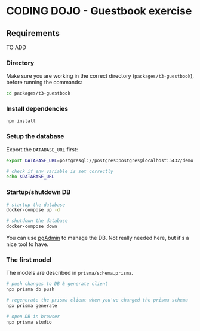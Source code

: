# CODING DOJO - Guestbook exercise

## Requirements

TO ADD

### Directory

Make sure you are working in the correct directory (`packages/t3-guestbook`), before running the commands:

```bash
cd packages/t3-guestbook
```

### Install dependencies

```bash
npm install
```

### Setup the database

Export the `DATABASE_URL` first:

```bash
export DATABASE_URL=postgresql://postgres:postgres@localhost:5432/demo

# check if env variable is set correctly
echo $DATABASE_URL
```

### Startup/shutdown DB

```bash
# startup the database
docker-compose up -d

# shutdown the database
docker-compose down
```

You can use [pgAdmin](https://www.pgadmin.org/) to manage the DB. Not really needed here, but it's a nice tool to have.

### The first model

The models are described in `prisma/schema.prisma`.

```bash
# push changes to DB & generate client
npx prisma db push

# regenerate the prisma client when you've changed the prisma schema
npx prisma generate

# open DB in browser
npx prisma studio
```